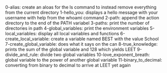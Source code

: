 0-alias: create an aloas for the ls command to instead remove everything from the current directory
1-hello_you: displays a hello message with your username with help from the whoami command
2-path: append the action directory to the end of the PATH variabel
3-paths: print the number of directories in path
4-global_variables: print the environment variables
5-local_variables: display all local variables and functions
6-create_local_variable: create a variable named BEST with the value School
7-create_global_variable: does what it says on the can
8-true_knowledge: prints the sum of the global variable and 128 which yields LEET
9-divide_and_rule: divide two global variables
10-love_exponent_breath: global variable to the power of another global variable
11-binary_to_decimal: converting from binary to decimal to arrive at LEET yet again
